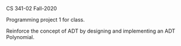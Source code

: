 CS 341-02
Fall-2020

Programming project 1 for class.

Reinforce the concept of ADT by designing and implementing an ADT Polynomial.
